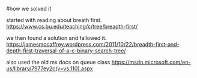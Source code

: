 #how we solved it 

started with reading about breath first. 
https://www.cs.bu.edu/teaching/c/tree/breadth-first/

we then found a solution and fallowed it. 
https://jamesmccaffrey.wordpress.com/2011/10/22/breadth-first-and-depth-first-traversal-of-a-c-binary-search-tree/

also used the old ms docs on queue class
https://msdn.microsoft.com/en-us/library/7977ey2c(v=vs.110).aspx
